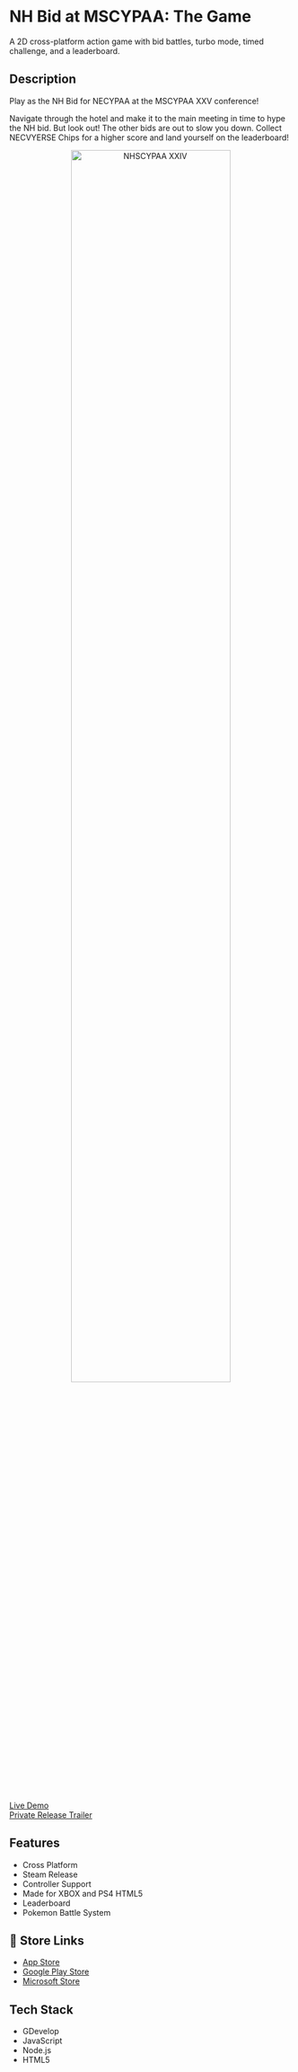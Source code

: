# NH Bid at MSCYPAA: The Game

A 2D cross-platform action game with bid battles, turbo mode, timed challenge, and a leaderboard.

## Description
Play as the NH Bid for NECYPAA at the MSCYPAA XXV conference!

Navigate through the hotel and make it to the main meeting in time to hype the NH bid. But look out! The other bids are out to slow you down. Collect NECVYERSE Chips for a higher score and land yourself on the leaderboard!

<p align="center">
<img src="https://github.com/mkostandin/mkostandin/blob/main/trailer-slash-steam-nh-bid-at-mscypaa-gif.gif" style="display:block;margin:auto;" alt="NHSCYPAA XXIV" width="75%"/>
</p>
<a href="https://www.nh-bid-conference-dash.info" target="_blank">Live Demo</a> <br>
<a href="https://www.youtube.com/watch?v=4GX3vjYiq6E" target="_blank">Private Release Trailer</a>

## Features

- Cross Platform
- Steam Release
- Controller Support
- Made for XBOX and PS4 HTML5
- Leaderboard
- Pokemon Battle System


## 🔗 Store Links
- [App Store](https://apps.apple.com/us/app/nh-bid-at-mscypaa-the-game/id6451269868)
- [Google Play Store](https://play.google.com/store/apps/details?id=store.nh_bid_conference_dash.twa)
- [Microsoft Store](https://apps.microsoft.com/detail/9pmkdxm6g1vx?hl=en-us&gl=US)

## Tech Stack

- GDevelop
- JavaScript
- Node.js
- HTML5
